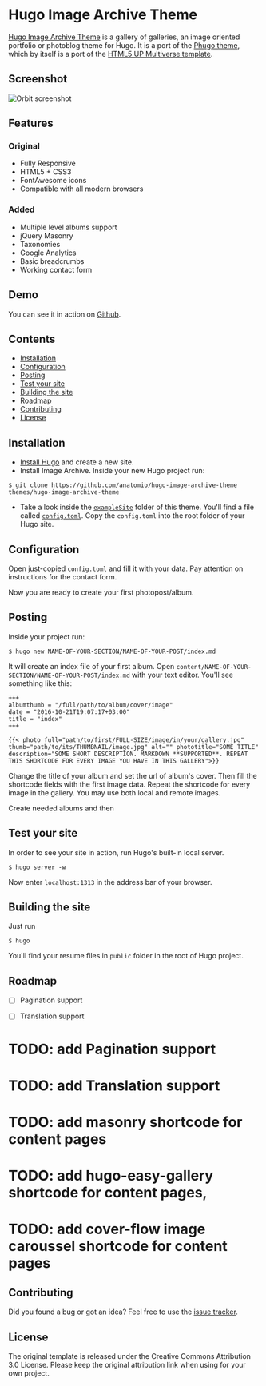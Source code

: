 # Hugo Image Archive Theme

[Hugo Image Archive Theme](http://github.com/anatomio/hugo-image-gallery-theme) is a gallery of galleries, an image oriented portfolio or photoblog theme for Hugo. It is a port of the [Phugo theme](http://github.com/aerohub/phugo), which by itself is a port of the [HTML5 UP Multiverse template](https://html5up.net/multiverse).

## Screenshot

![Orbit screenshot](https://raw.githubusercontent.com/anatomio/hugo-image-archive-theme/master/images/screenshot.png)

## Features

### Original

- Fully Responsive
- HTML5 + CSS3
- FontAwesome icons
- Compatible with all modern browsers

### Added

- Multiple level albums support
- jQuery Masonry
- Taxonomies
- Google Analytics
- Basic breadcrumbs
- Working contact form

## Demo

You can see it in action on [Github](http://anatomio.github.io/hugo-image-archive-theme/).

## Contents

- [Installation](#installation)
- [Configuration](#configuration)
- [Posting](#posting)
- [Test your site](#test-your-site)
- [Building the site](#building-the-site)
- [Roadmap](#roadmap)
- [Contributing](#contributing)
- [License](#license)


## Installation

- [Install Hugo](//gohugo.io/overview/installing/) and create a new site.
- Install Image Archive. Inside your new Hugo project run:

```
$ git clone https://github.com/anatomio/hugo-image-archive-theme themes/hugo-image-archive-theme
```

- Take a look inside the [`exampleSite`](//github.com/anatomio/hugo-image-archive-theme/tree/master/exampleSite) folder of this theme. You'll find a file called [`config.toml`](//github.com/anatomio/hugo-image-archive-theme/blob/master/exampleSite/config.toml). Copy the `config.toml` into the root folder of your Hugo site.

## Configuration

Open just-copied `config.toml` and fill it with your data. Pay attention on instructions for the contact form.

Now you are ready to create your first photopost/album.

## Posting

Inside your project run:

```
$ hugo new NAME-OF-YOUR-SECTION/NAME-OF-YOUR-POST/index.md
```
It will create an index file of your first album. Open `content/NAME-OF-YOUR-SECTION/NAME-OF-YOUR-POST/index.md` with your text editor. You'll see something like this:

```
+++
albumthumb = "/full/path/to/album/cover/image"
date = "2016-10-21T19:07:17+03:00"
title = "index"
+++

{{< photo full="path/to/first/FULL-SIZE/image/in/your/gallery.jpg" thumb="path/to/its/THUMBNAIL/image.jpg" alt="" phototitle="SOME TITLE" description="SOME SHORT DESCRIPTION. MARKDOWN **SUPPORTED**. REPEAT THIS SHORTCODE FOR EVERY IMAGE YOU HAVE IN THIS GALLERY">}}

```
Change the title of your album and set the url of album's cover. Then fill the shortcode fields with the first image data. Repeat the shortcode for every image in the gallery. You may use both local and remote images.

Create needed albums and then 

## Test your site

In order to see your site in action, run Hugo's built-in local server. 

    $ hugo server -w

Now enter `localhost:1313` in the address bar of your browser.

## Building the site

Just run

	$ hugo

You'll find your resume files in `public` folder in the root of Hugo project.

## Roadmap

- [ ] Pagination support
- [ ] Translation support


# TODO: add Pagination support
# TODO: add Translation support
# TODO: add masonry shortcode for content pages
# TODO: add hugo-easy-gallery shortcode for content pages,
# TODO: add cover-flow image caroussel shortcode for content pages 


## Contributing

Did you found a bug or got an idea? Feel free to use the [issue tracker](//github.com/anatomio/hugo-image-archive-theme/issues).

## License

The original template is released under the Creative Commons Attribution 3.0 License. Please keep the original attribution link when using for your own project.
